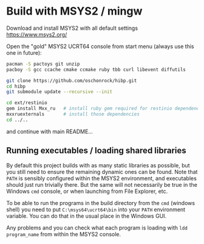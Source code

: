 # Build with MSYS2 / mingw

Download and install MSYS2 with all default settings
https://www.msys2.org/

Open the "gold" MSYS2 UCRT64 console from start menu (always use this
one in future):

```bash
pacman -S pactoys git unzip
pacboy -S gcc ccache cmake ccmake ruby tbb curl libevent diffutils

git clone https://github.com/oschonrock/hibp.git
cd hibp
git submodule update --recursive --init

cd ext/restinio
gem install Mxx_ru   # install ruby gem required for restinio dependency installation
mxxruexternals       # install those dependencies
cd ../..
```

and continue with main README...

## Running executables / loading shared libraries

By default this project builds with as many static libraries as
possible, but you still need to ensure the remaining dynamic ones can
be found. Note that `PATH` is sensibly configured within the MSYS2
environment, and executables should just run trivially there. But the
same will not necessarily be true in the Windows `cmd` console, or
when launching from File Explorer, etc.

To be able to run the programs in the build directory from the `cmd`
(windows shell) you need to put `C:\msys64\ucrt64\bin` into your `PATH`
environment variable. You can do that in the usual place in the
Windows GUI.

Any problems and you can check what each program is loading with
`ldd program_name` from within the MSYS2 console.
